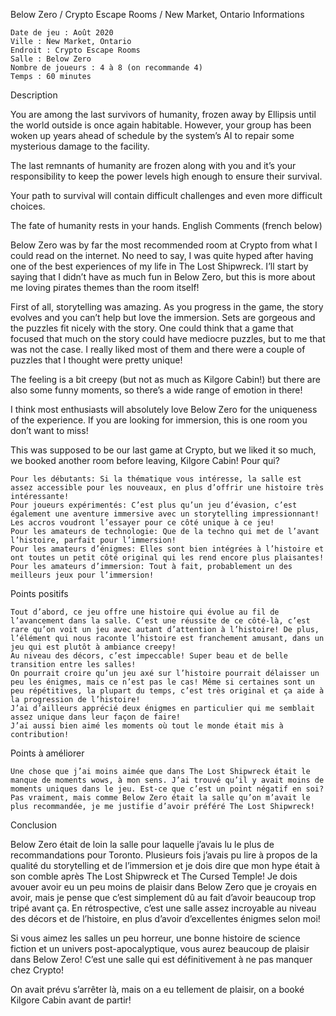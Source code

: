 
Below Zero / Crypto Escape Rooms / New Market, Ontario
Informations

    Date de jeu : Août 2020
    Ville : New Market, Ontario
    Endroit : Crypto Escape Rooms
    Salle : Below Zero
    Nombre de joueurs : 4 à 8 (on recommande 4)
    Temps : 60 minutes

Description

You are among the last survivors of humanity, frozen away by Ellipsis until the world outside is once again habitable. However, your group has been woken up years ahead of schedule by the system’s AI to repair some mysterious damage to the facility.

The last remnants of humanity are frozen along with you and it’s your responsibility to keep the power levels high enough to ensure their survival.

Your path to survival will contain difficult challenges and even more difficult choices.

The fate of humanity rests in your hands.
English Comments (french below)

Below Zero was by far the most recommended room at Crypto from what I could read on the internet. No need to say, I was quite hyped after having one of the best experiences of my life in The Lost Shipwreck. I’ll start by saying that I didn’t have as much fun in Below Zero, but this is more about me loving pirates themes than the room itself!

First of all, storytelling was amazing. As you progress in the game, the story evolves and you can’t help but love the immersion. Sets are gorgeous and the puzzles fit nicely with the story. One could think that a game that focused that much on the story could have mediocre puzzles, but to me that was not the case. I really liked most of them and there were a couple of puzzles that I thought were pretty unique!

The feeling is a bit creepy (but not as much as Kilgore Cabin!) but there are also some funny moments, so there’s a wide range of emotion in there!

I think most enthusiasts will absolutely love Below Zero for the uniqueness of the experience. If you are looking for immersion, this is one room you don’t want to miss!

This was supposed to be our last game at Crypto, but we liked it so much, we booked another room before leaving, Kilgore Cabin!
Pour qui?

    Pour les débutants: Si la thématique vous intéresse, la salle est assez accessible pour les nouveaux, en plus d’offrir une histoire très intéressante!
    Pour joueurs expérimentés: C’est plus qu’un jeu d’évasion, c’est également une aventure immersive avec un storytelling impressionnant! Les accros voudront l’essayer pour ce côté unique à ce jeu!
    Pour les amateurs de technologie: Que de la techno qui met de l’avant l’histoire, parfait pour l’immersion!
    Pour les amateurs d’énigmes: Elles sont bien intégrées à l’histoire et ont toutes un petit côté original qui les rend encore plus plaisantes!
    Pour les amateurs d’immersion: Tout à fait, probablement un des meilleurs jeux pour l’immersion!

 Points positifs

    Tout d’abord, ce jeu offre une histoire qui évolue au fil de l’avancement dans la salle. C’est une réussite de ce côté-là, c’est rare qu’on voit un jeu avec autant d’attention à l’histoire! De plus, l’élément qui nous raconte l’histoire est franchement amusant, dans un jeu qui est plutôt à ambiance creepy!
    Au niveau des décors, c’est impeccable! Super beau et de belle transition entre les salles!
    On pourrait croire qu’un jeu axé sur l’histoire pourrait délaisser un peu les énigmes, mais ce n’est pas le cas! Même si certaines sont un peu répétitives, la plupart du temps, c’est très original et ça aide à la progression de l’histoire!
    J’ai d’ailleurs apprécié deux énigmes en particulier qui me semblait assez unique dans leur façon de faire!
    J’ai aussi bien aimé les moments où tout le monde était mis à contribution!

Points à améliorer

    Une chose que j’ai moins aimée que dans The Lost Shipwreck était le manque de moments wows, à mon sens. J’ai trouvé qu’il y avait moins de moments uniques dans le jeu. Est-ce que c’est un point négatif en soi? Pas vraiment, mais comme Below Zero était la salle qu’on m’avait le plus recommandée, je me justifie d’avoir préféré The Lost Shipwreck!

Conclusion

Below Zero était de loin la salle pour laquelle j’avais lu le plus de recommandations pour Toronto. Plusieurs fois j’avais pu lire à propos de la qualité du storytelling et de l’immersion et je dois dire que mon hype était à son comble après The Lost Shipwreck et The Cursed Temple! Je dois avouer avoir eu un peu moins de plaisir dans Below Zero que je croyais en avoir, mais je pense que c’est simplement dû au fait d’avoir beaucoup trop tripé avant ça. En rétrospective, c’est une salle assez incroyable au niveau des décors et de l’histoire, en plus d’avoir d’excellentes énigmes selon moi!

Si vous aimez les salles un peu horreur, une bonne histoire de science fiction et un univers post-apocalyptique, vous aurez beaucoup de plaisir dans Below Zero! C’est une salle qui est définitivement à ne pas manquer chez Crypto!

On avait prévu s’arrêter là, mais on a eu tellement de plaisir, on a booké Kilgore Cabin avant de partir!
